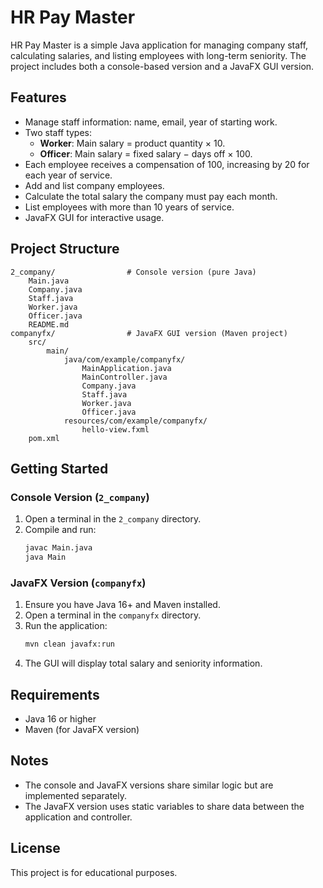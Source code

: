 # HR Pay Master

HR Pay Master is a simple Java application for managing company staff, calculating salaries, and listing employees with long-term seniority. The project includes both a console-based version and a JavaFX GUI version.

## Features

- Manage staff information: name, email, year of starting work.
- Two staff types:
  - **Worker**: Main salary = product quantity × 10.
  - **Officer**: Main salary = fixed salary − days off × 100.
- Each employee receives a compensation of 100, increasing by 20 for each year of service.
- Add and list company employees.
- Calculate the total salary the company must pay each month.
- List employees with more than 10 years of service.
- JavaFX GUI for interactive usage.

## Project Structure

```
2_company/                # Console version (pure Java)
    Main.java
    Company.java
    Staff.java
    Worker.java
    Officer.java
    README.md
companyfx/                # JavaFX GUI version (Maven project)
    src/
        main/
            java/com/example/companyfx/
                MainApplication.java
                MainController.java
                Company.java
                Staff.java
                Worker.java
                Officer.java
            resources/com/example/companyfx/
                hello-view.fxml
    pom.xml
```

## Getting Started

### Console Version (`2_company`)

1. Open a terminal in the `2_company` directory.
2. Compile and run:
    ```sh
    javac Main.java
    java Main
    ```

### JavaFX Version (`companyfx`)

1. Ensure you have Java 16+ and Maven installed.
2. Open a terminal in the `companyfx` directory.
3. Run the application:
    ```sh
    mvn clean javafx:run
    ```
4. The GUI will display total salary and seniority information.

## Requirements

- Java 16 or higher
- Maven (for JavaFX version)

## Notes

- The console and JavaFX versions share similar logic but are implemented separately.
- The JavaFX version uses static variables to share data between the application and controller.

## License

This project is for educational purposes.